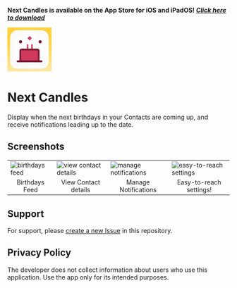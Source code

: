 **Next Candles is available on the App Store for iOS and iPadOS! [_Click here to download_](https://apps.apple.com/us/app/next-candles/id6474628145)**

<img src="https://github.com/fraander/next-candles/blob/main/Next%20Candles/Next%20Candles/Assets.xcassets/AppIcon.appiconset/1024%202.png" height="auto" width="100"/>

# Next Candles
Display when the next birthdays in your Contacts are coming up, and receive notifications leading up to the date.

## Screenshots
<table>
  <tr>
    <td>
      <img width="150" alt="birthdays feed" src="https://github.com/fraander/next-candles/assets/57777918/bb75619b-6f1c-49bd-b977-aabe5ddd0ae9">
    </td>
    <td>
      <img width="150" alt="view contact details" src="https://github.com/fraander/next-candles/assets/57777918/ad48bc1d-b1ce-44e8-9dbe-5844bf226ebf">
    </td>
    <td>
      <img width="150" alt="manage notifications" src="https://github.com/fraander/next-candles/assets/57777918/966d3b25-2ccb-48fb-ba07-8575c193dd03">
    </td>
    <td>
      <img width="150" alt="easy-to-reach settings" src="https://github.com/fraander/next-candles/assets/57777918/dc100700-739a-442a-a562-bdc392628b18">
    </td>
  </tr>
   <tr>
     <td align="center">Birthdays Feed</td>
     <td align="center">View Contact details</td>
     <td align="center">Manage Notifications</td>
     <td align="center">Easy-to-reach settings!</td>
  </tr>
 </table>

## Support
For support, please [create a new Issue](https://github.com/fraander/next-candles/issues/new/choose) in this repository.

 ## Privacy Policy
 The developer does not collect information about users who use this application. Use the app only for its intended purposes.

